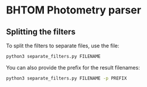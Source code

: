 # BHTOM Photometry parser

## Splitting the filters

To split the filters to separate files, use the file:

```sh
python3 separate_filters.py FILENAME
```

You can also provide the prefix for the result filenames:

```sh
python3 separate_filters.py FILENAME -p PREFIX
```
